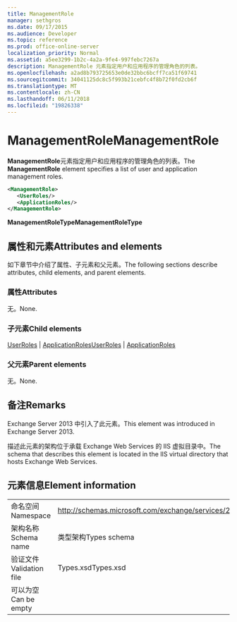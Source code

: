 ```yaml
---
title: ManagementRole
manager: sethgros
ms.date: 09/17/2015
ms.audience: Developer
ms.topic: reference
ms.prod: office-online-server
localization_priority: Normal
ms.assetid: a5ee3299-1b2c-4a2a-9fe4-997febc7267a
description: ManagementRole 元素指定用户和应用程序的管理角色的列表。
ms.openlocfilehash: a2ad8b793725653e0de32bbc6bcff7ca51f69741
ms.sourcegitcommit: 34041125dc8c5f993b21cebfc4f8b72f0fd2cb6f
ms.translationtype: MT
ms.contentlocale: zh-CN
ms.lasthandoff: 06/11/2018
ms.locfileid: "19826338"
---
```

# <a name="managementrole"></a><span data-ttu-id="c0636-103">ManagementRole</span><span class="sxs-lookup"><span data-stu-id="c0636-103">ManagementRole</span></span>

<span data-ttu-id="c0636-104">**ManagementRole**元素指定用户和应用程序的管理角色的列表。</span><span class="sxs-lookup"><span data-stu-id="c0636-104">The **ManagementRole** element specifies a list of user and application management roles.</span></span> 
  
```XML
<ManagementRole>
   <UserRoles/>
   <ApplicationRoles/>
</ManagementRole>
```

 <span data-ttu-id="c0636-105">**ManagementRoleType**</span><span class="sxs-lookup"><span data-stu-id="c0636-105">**ManagementRoleType**</span></span>
## <a name="attributes-and-elements"></a><span data-ttu-id="c0636-106">属性和元素</span><span class="sxs-lookup"><span data-stu-id="c0636-106">Attributes and elements</span></span>

<span data-ttu-id="c0636-107">如下章节中介绍了属性、子元素和父元素。</span><span class="sxs-lookup"><span data-stu-id="c0636-107">The following sections describe attributes, child elements, and parent elements.</span></span>
  
### <a name="attributes"></a><span data-ttu-id="c0636-108">属性</span><span class="sxs-lookup"><span data-stu-id="c0636-108">Attributes</span></span>

<span data-ttu-id="c0636-109">无。</span><span class="sxs-lookup"><span data-stu-id="c0636-109">None.</span></span>
  
### <a name="child-elements"></a><span data-ttu-id="c0636-110">子元素</span><span class="sxs-lookup"><span data-stu-id="c0636-110">Child elements</span></span>

<span data-ttu-id="c0636-111">[UserRoles](userroles.md) | [ApplicationRoles](applicationroles.md)</span><span class="sxs-lookup"><span data-stu-id="c0636-111">[UserRoles](userroles.md) | [ApplicationRoles](applicationroles.md)</span></span>
  
### <a name="parent-elements"></a><span data-ttu-id="c0636-112">父元素</span><span class="sxs-lookup"><span data-stu-id="c0636-112">Parent elements</span></span>

<span data-ttu-id="c0636-113">无。</span><span class="sxs-lookup"><span data-stu-id="c0636-113">None.</span></span>
  
## <a name="remarks"></a><span data-ttu-id="c0636-114">备注</span><span class="sxs-lookup"><span data-stu-id="c0636-114">Remarks</span></span>

<span data-ttu-id="c0636-115">Exchange Server 2013 中引入了此元素。</span><span class="sxs-lookup"><span data-stu-id="c0636-115">This element was introduced in Exchange Server 2013.</span></span>
  
<span data-ttu-id="c0636-116">描述此元素的架构位于承载 Exchange Web Services 的 IIS 虚拟目录中。</span><span class="sxs-lookup"><span data-stu-id="c0636-116">The schema that describes this element is located in the IIS virtual directory that hosts Exchange Web Services.</span></span>
  
## <a name="element-information"></a><span data-ttu-id="c0636-117">元素信息</span><span class="sxs-lookup"><span data-stu-id="c0636-117">Element information</span></span>

|||
|:-----|:-----|
|<span data-ttu-id="c0636-118">命名空间</span><span class="sxs-lookup"><span data-stu-id="c0636-118">Namespace</span></span>  <br/> |http://schemas.microsoft.com/exchange/services/2006/types  <br/> |
|<span data-ttu-id="c0636-119">架构名称</span><span class="sxs-lookup"><span data-stu-id="c0636-119">Schema name</span></span>  <br/> |<span data-ttu-id="c0636-120">类型架构</span><span class="sxs-lookup"><span data-stu-id="c0636-120">Types schema</span></span>  <br/> |
|<span data-ttu-id="c0636-121">验证文件</span><span class="sxs-lookup"><span data-stu-id="c0636-121">Validation file</span></span>  <br/> |<span data-ttu-id="c0636-122">Types.xsd</span><span class="sxs-lookup"><span data-stu-id="c0636-122">Types.xsd</span></span>  <br/> |
|<span data-ttu-id="c0636-123">可以为空</span><span class="sxs-lookup"><span data-stu-id="c0636-123">Can be empty</span></span>  <br/> ||
   

